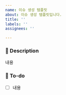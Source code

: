 ```yaml
---
name: 이슈 생성 템플릿
about: 이슈 생성 템플릿입니다.
title: ''
labels: ''
assignees: ''

---
```


### 📌 Description
내용

### 📝 To-do
- [ ] 내용
